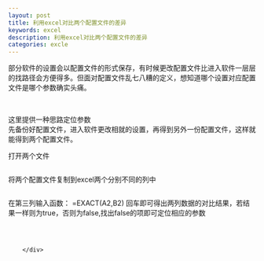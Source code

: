 ```yaml
---
layout: post
title: 利用excel对比两个配置文件的差异
keywords: excel
description: 利用excel对比两个配置文件的差异
categories: excle
---
```

部分软件的设置会以配置文件的形式保存，有时候更改配置文件比进入软件一层层的找路径会方便得多。但面对配置文件乱七八糟的定义，想知道哪个设置对应配置文件是哪个参数确实头痛。

<div id="sina_keyword_ad_area2" class="articalContent   ">
<p> <br />

这里提供一种思路定位参数<br />
先备份好配置文件，进入软件更改相就的设置，再得到另外一份配置文件，这样就能得到两个配置文件。</p>
<p>打开两个文件</p>
<p><img src="/images/blog/011244298466461.png" alt="" /></p>
<p>将两个配置文件复制到excel两个分别不同的列中</p>
<p><img src="/images/blog/011244521277887.png" alt="" /></p>
<p>在第三列输入函数：&nbsp;=EXACT(A2,B2)
回车即可得出两列数据的对比结果，若结果一样则为true，否则为false,找出false的项即可定位相应的参数</p>
<p>&nbsp;</p>
<p><img src="/images/blog/011245109084915.png" alt="" /></p>
							
		</div>
    

